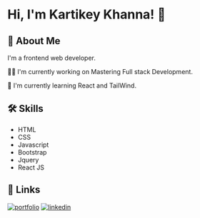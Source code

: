 
# Hi, I'm Kartikey Khanna! 👋


## 🚀 About Me
I'm a frontend web developer.

👩‍💻 I'm currently working on Mastering Full stack Development.

🧠 I'm currently learning React and TailWind.


## 🛠 Skills
- HTML
- CSS
- Javascript
- Bootstrap
- Jquery
- React JS


## 🔗 Links
[![portfolio](https://img.shields.io/badge/my_portfolio-000?style=for-the-badge&logo=ko-fi&logoColor=white)](https://snappykode.github.io/portfolio/)
[![linkedin](https://img.shields.io/badge/linkedin-0A66C2?style=for-the-badge&logo=linkedin&logoColor=white)](https://www.linkedin.com/in/kartikey-khanna-046ab72a3/)




<!---
SnappyKODE/SnappyKODE is a ✨ special ✨ repository because its `README.md` (this file) appears on your GitHub profile.
You can click the Preview link to take a look at your changes.
--->
